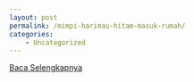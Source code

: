 ```yaml
---
layout: post
permalink: /mimpi-harimau-hitam-masuk-rumah/
categories:
    - Uncategorized
---
```


[Baca Selengkapnya](/06)
